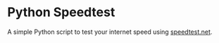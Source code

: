 # Python Speedtest

A simple Python script to test your internet speed using [speedtest.net](https://www.speedtest.net/).